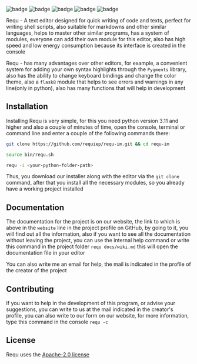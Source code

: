 ![badge](https://img.shields.io/github/languages/top/requiep/requ-im)
![badge](https://img.shields.io/github/languages/code-size/requiep/requ-im)
![badge](https://img.shields.io/github/license/requiep/requ-im)
![badge](https://img.shields.io/badge/version-1.23.10-informational)
![badge](https://img.shields.io/badge/platform-MacOS%2C%20Linux%2C%20Windows-lightgrey)

Requ - A text editor designed for quick writing of code and texts, perfect for writing shell scripts, also suitable for markdowns and other similar languages, helps to master other similar programs, has a system of modules, everyone can add their own module for this editor, also has high speed and low energy consumption because its interface is created in the console

Requ - has many advantages over other editors, for example, a convenient system for adding your own syntax highlights through the `Pygments` library, also has the ability to change keyboard bindings and change the color theme, also a `flask8` module that helps to see errors and warnings in any line(only in python), also has many functions that will help in development

## Installation
Installing Requ is very simple, for this you need python version 3.11 and higher and also a couple of minutes of time, open the console, terminal or command line and enter a couple of the following commands there:
```bash
git clone https://github.com/requiep/requ-im.git && cd requ-im

source bin/requ.sh

requ -i <your-python-folder-path>
```
Thus, you download our installer along with the editor via the `git clone` command, after that you install all the necessary modules, so you already have a working project installed


## Documentation
The documentation for the project is on our website, the link to which is above in the `website` line in the project profile on GitHub, by going to it, you will find out all the information, also if you want to see all the documentation without leaving the project, you can use the internal help command or write this command in the project folder `requ docs/wiki.md` this will open the documentation file in your editor

You can also write me an email for help, the mail is indicated in the profile of the creator of the project

## Contributing
If you want to help in the development of this program, or advise your suggestions, you can write to us at the mail indicated in the creator's profile, you can also write to our form on our website, for more information, type this command in the console `requ -c`

## License
Requ uses the [Apache-2.0 license](https://github.com/requiep/requ-im/blob/main/LICENSE)
